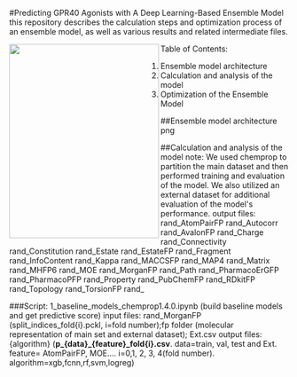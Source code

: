 #Predicting GPR40 Agonists with A Deep Learning-Based Ensemble Model
this repository describes the calculation steps and optimization process of an ensemble model, as well as various results and related intermediate files.

<a href="url"><img src="./docs/molmap.log.png" align="left" height="350" width="270" ></a>

Table of Contents:

1. Ensemble model architecture
2. Calculation and analysis of the model
3. Optimization of the Ensemble Model

##Ensemble model architecture
png

##Calculation and analysis of the model
note: We used chemprop to partition the main dataset and then performed training and evaluation of the model. We also utilized an external dataset for additional evaluation of the model's performance.
output files: 		
rand_AtomPairFP	rand_Autocorr	rand_AvalonFP	rand_Charge	rand_Connectivity	rand_Constitution
rand_Estate	rand_EstateFP	rand_Fragment	rand_InfoContent	rand_Kappa	rand_MACCSFP
rand_MAP4	rand_Matrix	rand_MHFP6	rand_MOE	rand_MorganFP	rand_Path
rand_PharmacoErGFP	rand_PharmacoPFP	rand_Property	rand_PubChemFP	rand_RDkitFP	rand_Topology
rand_TorsionFP	rand_				



###Script: 1_baseline_models_chemprop1.4.0.ipynb (build baseline models and get predictive score)
input files: rand_MorganFP (split_indices_fold{i}.pckl, i=fold number);fp folder (molecular representation of main set and external dataset); Ext.csv
output files: {algorithm} (**p_{data}_{feature}_fold{i}.csv**. data=train, val, test and Ext. feature= AtomPairFP, MOE.... i=0,1, 2, 3, 4(fold number). algorithm=xgb,fcnn,rf,svm,logreg)
